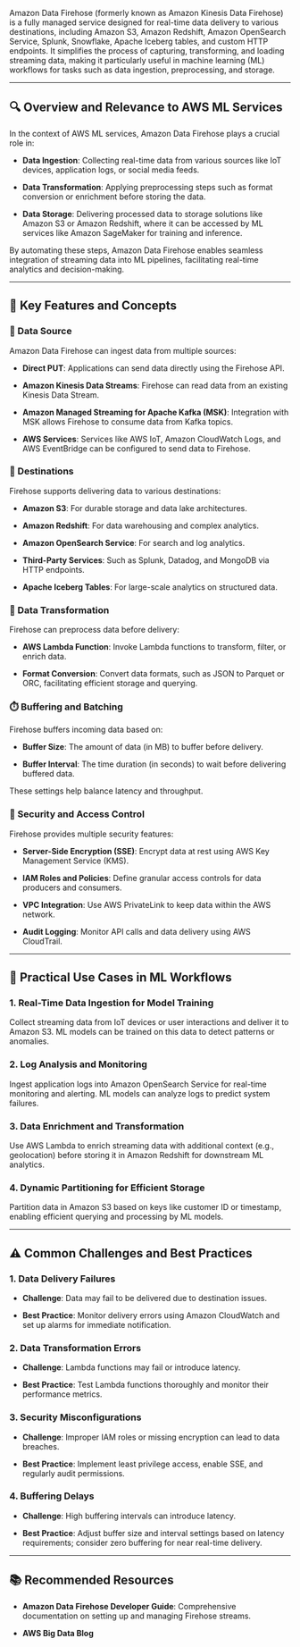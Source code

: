Amazon Data Firehose (formerly known as Amazon Kinesis Data Firehose) is a fully managed service designed for real-time data delivery to various destinations, including Amazon S3, Amazon Redshift, Amazon OpenSearch Service, Splunk, Snowflake, Apache Iceberg tables, and custom HTTP endpoints. It simplifies the process of capturing, transforming, and loading streaming data, making it particularly useful in machine learning (ML) workflows for tasks such as data ingestion, preprocessing, and storage.

---

## 🔍 Overview and Relevance to AWS ML Services

In the context of AWS ML services, Amazon Data Firehose plays a crucial role in:

- **Data Ingestion**: Collecting real-time data from various sources like IoT devices, application logs, or social media feeds.

- **Data Transformation**: Applying preprocessing steps such as format conversion or enrichment before storing the data.

- **Data Storage**: Delivering processed data to storage solutions like Amazon S3 or Amazon Redshift, where it can be accessed by ML services like Amazon SageMaker for training and inference.

By automating these steps, Amazon Data Firehose enables seamless integration of streaming data into ML pipelines, facilitating real-time analytics and decision-making.

---

## 🧰 Key Features and Concepts

### 🔗 Data Source

Amazon Data Firehose can ingest data from multiple sources:

- **Direct PUT**: Applications can send data directly using the Firehose API.

- **Amazon Kinesis Data Streams**: Firehose can read data from an existing Kinesis Data Stream.

- **Amazon Managed Streaming for Apache Kafka (MSK)**: Integration with MSK allows Firehose to consume data from Kafka topics.

- **AWS Services**: Services like AWS IoT, Amazon CloudWatch Logs, and AWS EventBridge can be configured to send data to Firehose.

### 🎯 Destinations

Firehose supports delivering data to various destinations:

- **Amazon S3**: For durable storage and data lake architectures.

- **Amazon Redshift**: For data warehousing and complex analytics.

- **Amazon OpenSearch Service**: For search and log analytics.

- **Third-Party Services**: Such as Splunk, Datadog, and MongoDB via HTTP endpoints.

- **Apache Iceberg Tables**: For large-scale analytics on structured data.

### 🔄 Data Transformation

Firehose can preprocess data before delivery:

- **AWS Lambda Function**: Invoke Lambda functions to transform, filter, or enrich data.

- **Format Conversion**: Convert data formats, such as JSON to Parquet or ORC, facilitating efficient storage and querying.

### ⏱️ Buffering and Batching

Firehose buffers incoming data based on:

- **Buffer Size**: The amount of data (in MB) to buffer before delivery.

- **Buffer Interval**: The time duration (in seconds) to wait before delivering buffered data.

These settings help balance latency and throughput.

### 🔐 Security and Access Control

Firehose provides multiple security features:

- **Server-Side Encryption (SSE)**: Encrypt data at rest using AWS Key Management Service (KMS).

- **IAM Roles and Policies**: Define granular access controls for data producers and consumers.

- **VPC Integration**: Use AWS PrivateLink to keep data within the AWS network.

- **Audit Logging**: Monitor API calls and data delivery using AWS CloudTrail.

---

## 📌 Practical Use Cases in ML Workflows

### 1. **Real-Time Data Ingestion for Model Training**

Collect streaming data from IoT devices or user interactions and deliver it to Amazon S3. ML models can be trained on this data to detect patterns or anomalies.

### 2. **Log Analysis and Monitoring**

Ingest application logs into Amazon OpenSearch Service for real-time monitoring and alerting. ML models can analyze logs to predict system failures.

### 3. **Data Enrichment and Transformation**

Use AWS Lambda to enrich streaming data with additional context (e.g., geolocation) before storing it in Amazon Redshift for downstream ML analytics.

### 4. **Dynamic Partitioning for Efficient Storage**

Partition data in Amazon S3 based on keys like customer ID or timestamp, enabling efficient querying and processing by ML models.

---

## ⚠️ Common Challenges and Best Practices

### 1. **Data Delivery Failures**

- **Challenge**: Data may fail to be delivered due to destination issues.

- **Best Practice**: Monitor delivery errors using Amazon CloudWatch and set up alarms for immediate notification.

### 2. **Data Transformation Errors**

- **Challenge**: Lambda functions may fail or introduce latency.

- **Best Practice**: Test Lambda functions thoroughly and monitor their performance metrics.

### 3. **Security Misconfigurations**

- **Challenge**: Improper IAM roles or missing encryption can lead to data breaches.

- **Best Practice**: Implement least privilege access, enable SSE, and regularly audit permissions.

### 4. **Buffering Delays**

- **Challenge**: High buffering intervals can introduce latency.

- **Best Practice**: Adjust buffer size and interval settings based on latency requirements; consider zero buffering for near real-time delivery.

---

## 📚 Recommended Resources

- **Amazon Data Firehose Developer Guide**: Comprehensive documentation on setting up and managing Firehose streams.

- **AWS Big Data Blog**

